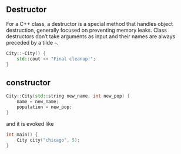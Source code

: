 ## Destructor
For a C++ class, a destructor is a special method that handles object destruction, generally focused on preventing memory leaks. Class destructors don’t take arguments as input and their names are always preceded by a tilde `~`.

```cpp
City::~City() {
    std::cout << "Final cleanup!";
}
```

## constructor

```cpp
City::City(std::string new_name, int new_pop) {
    name = new_name;
    population = new_pop;
}
```

and it is evoked like

```cpp
int main() {
    City city("chicago", 5);
}
```